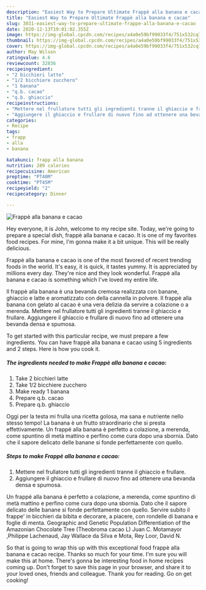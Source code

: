 ```yaml
---
description: "Easiest Way to Prepare Ultimate Frappè alla banana e cacao"
title: "Easiest Way to Prepare Ultimate Frappè alla banana e cacao"
slug: 3031-easiest-way-to-prepare-ultimate-frappe-alla-banana-e-cacao
date: 2020-12-13T19:01:02.355Z
image: https://img-global.cpcdn.com/recipes/a4a0e59bf99033f4/751x532cq70/frappe-alla-banana-e-cacao-recipe-main-photo.jpg
thumbnail: https://img-global.cpcdn.com/recipes/a4a0e59bf99033f4/751x532cq70/frappe-alla-banana-e-cacao-recipe-main-photo.jpg
cover: https://img-global.cpcdn.com/recipes/a4a0e59bf99033f4/751x532cq70/frappe-alla-banana-e-cacao-recipe-main-photo.jpg
author: May Wilson
ratingvalue: 4.6
reviewcount: 32836
recipeingredient:
- "2 bicchieri latte"
- "1/2 bicchiere zucchero"
- "1 banana"
- "q.b. cacao"
- "q.b. ghiaccio"
recipeinstructions:
- "Mettere nel frullatore tutti gli ingredienti tranne il ghiaccio e frullare."
- "Aggiungere il ghiaccio e frullare di nuovo fino ad ottenere una bevanda densa e spumosa."
categories:
- Recipe
tags:
- frapp
- alla
- banana

katakunci: frapp alla banana 
nutrition: 289 calories
recipecuisine: American
preptime: "PT40M"
cooktime: "PT45M"
recipeyield: "2"
recipecategory: Dinner

---
```



![Frappè alla banana e cacao](https://img-global.cpcdn.com/recipes/a4a0e59bf99033f4/751x532cq70/frappe-alla-banana-e-cacao-recipe-main-photo.jpg)

Hey everyone, it is John, welcome to my recipe site. Today, we're going to prepare a special dish, frappè alla banana e cacao. It is one of my favorites food recipes. For mine, I'm gonna make it a bit unique. This will be really delicious.

Frappè alla banana e cacao is one of the most favored of recent trending foods in the world. It's easy, it is quick, it tastes yummy. It is appreciated by millions every day. They're nice and they look wonderful. Frappè alla banana e cacao is something which I've loved my entire life.

Il frappè alla banana è una bevanda cremosa realizzata con banane, ghiaccio e latte e aromatizzato con della cannella in polvere. Il frappè alla banana con gelato al cacao è una vera delizia da servire a colazione o a merenda. Mettere nel frullatore tutti gli ingredienti tranne il ghiaccio e frullare. Aggiungere il ghiaccio e frullare di nuovo fino ad ottenere una bevanda densa e spumosa.


To get started with this particular recipe, we must prepare a few ingredients. You can have frappè alla banana e cacao using 5 ingredients and 2 steps. Here is how you cook it.

<!--inarticleads1-->

##### The ingredients needed to make Frappè alla banana e cacao:

1. Take 2 bicchieri latte
1. Take 1/2 bicchiere zucchero
1. Make ready 1 banana
1. Prepare q.b. cacao
1. Prepare q.b. ghiaccio


Oggi per la testa mi frulla una ricetta golosa, ma sana e nutriente nello stesso tempo! La banana è un frutto straordinario che si presta effettivamente. Un frappé alla banana è perfetto a colazione, a merenda, come spuntino di metà mattino e perfino come cura dopo una sbornia. Dato che il sapore delicato delle banane si fonde perfettamente con quello. 

<!--inarticleads2-->

##### Steps to make Frappè alla banana e cacao:

1. Mettere nel frullatore tutti gli ingredienti tranne il ghiaccio e frullare.
1. Aggiungere il ghiaccio e frullare di nuovo fino ad ottenere una bevanda densa e spumosa.


Un frappé alla banana è perfetto a colazione, a merenda, come spuntino di metà mattino e perfino come cura dopo una sbornia. Dato che il sapore delicato delle banane si fonde perfettamente con quello. Servire subito il frappe&#39; in bicchieri da bibita e decorare, a piacere, con rondelle di banana e foglie di menta. Geographic and Genetic Population Differentiation of the Amazonian Chocolate Tree (Theobroma cacao L) Juan C. Motamayor ,Philippe Lachenaud, Jay Wallace da Silva e Mota, Rey Loor, David N. 

So that is going to wrap this up with this exceptional food frappè alla banana e cacao recipe. Thanks so much for your time. I'm sure you will make this at home. There's gonna be interesting food in home recipes coming up. Don't forget to save this page in your browser, and share it to your loved ones, friends and colleague. Thank you for reading. Go on get cooking!
